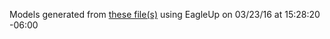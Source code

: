 Models generated from [these file(s)](https://raw.github.com/sparkfun/XBee_Explorer_USB/V_2.1/Hardware/XBee-Explorer.brd) using EagleUp on 03/23/16 at 15:28:20 -06:00
